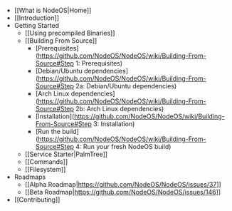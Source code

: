 - [[What is NodeOS|Home]]
- [[Introduction]]
- Getting Started
  - [[Using precompiled Binaries]]
  - [[Building From Source]]
    - [Prerequisites](https://github.com/NodeOS/NodeOS/wiki/Building-From-Source#Step 1: Prerequisites)
    - [Debian/Ubuntu dependencies](https://github.com/NodeOS/NodeOS/wiki/Building-From-Source#Step 2a: Debian/Ubuntu dependencies)
    - [Arch Linux dependencies](https://github.com/NodeOS/NodeOS/wiki/Building-From-Source#Step 2b: Arch Linux dependencies)
    - [Installation](https://github.com/NodeOS/NodeOS/wiki/Building-From-Source#Step 3: Installation)
    - [Run the build](https://github.com/NodeOS/NodeOS/wiki/Building-From-Source#Step 4: Run your fresh NodeOS build)
  - [[Service Starter|PalmTree]]
  - [[Commands]]
  - [[Filesystem]]
- Roadmaps
  - [[Alpha Roadmap|<https://github.com/NodeOS/NodeOS/issues/37>]]
  - [[Beta Roadmap|<https://github.com/NodeOS/NodeOS/issues/146>]]
- [[Contributing]]

